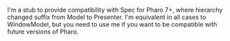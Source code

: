 I'm a stub to provide compatibility with Spec for Pharo 7+, where hierarchy changed suffix from Model to Presenter. 
I'm equivalent in all cases to WindowModel, but you need to use me if you want to be compatible with future versions of Pharo.
